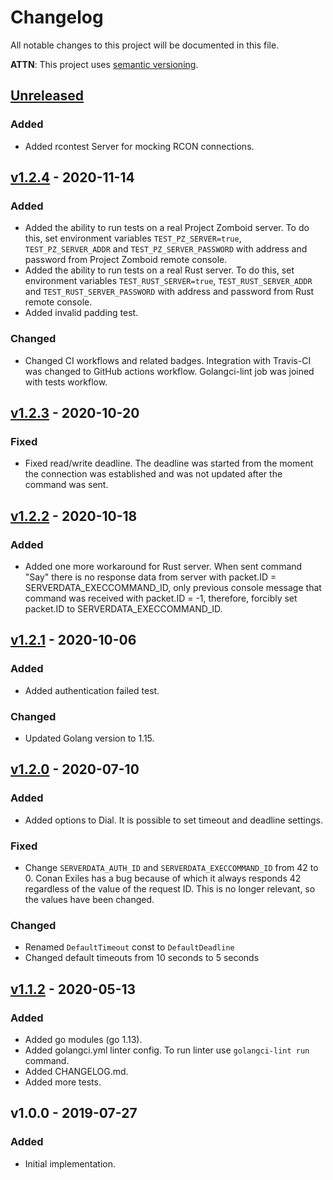 # Changelog
All notable changes to this project will be documented in this file.

**ATTN**: This project uses [semantic versioning](http://semver.org/).

## [Unreleased]
### Added
- Added rcontest Server for mocking RCON connections.

## [v1.2.4] - 2020-11-14
### Added
- Added the ability to run tests on a real Project Zomboid server. To do this, set environment variables 
`TEST_PZ_SERVER=true`, `TEST_PZ_SERVER_ADDR` and `TEST_PZ_SERVER_PASSWORD` with address and password from Project Zomboid
remote console.  
- Added the ability to run tests on a real Rust server. To do this, set environment variables `TEST_RUST_SERVER=true`, 
`TEST_RUST_SERVER_ADDR` and `TEST_RUST_SERVER_PASSWORD` with address and password from Rust remote console.  
- Added invalid padding test.

### Changed
- Changed CI workflows and related badges. Integration with Travis-CI was changed to GitHub actions workflow. Golangci-lint 
job was joined with tests workflow.  

## [v1.2.3] - 2020-10-20
### Fixed
- Fixed read/write deadline. The deadline was started from the moment the connection was established and was not updated 
after the command was sent.

## [v1.2.2] - 2020-10-18
### Added
- Added one more workaround for Rust server. When sent command "Say" there is no response data from server 
with packet.ID = SERVERDATA_EXECCOMMAND_ID, only previous console message that command was received with 
packet.ID = -1, therefore, forcibly set packet.ID to SERVERDATA_EXECCOMMAND_ID.

## [v1.2.1] - 2020-10-06
### Added
- Added authentication failed test.

### Changed
- Updated Golang version to 1.15.

## [v1.2.0] - 2020-07-10
### Added
- Added options to Dial. It is possible to set timeout and deadline settings.

### Fixed
- Change `SERVERDATA_AUTH_ID` and `SERVERDATA_EXECCOMMAND_ID` from 42 to 0. Conan Exiles has a bug because of which it 
always responds 42 regardless of the value of the request ID. This is no longer relevant, so the values have been 
changed.

### Changed
- Renamed `DefaultTimeout` const to `DefaultDeadline`
- Changed default timeouts from 10 seconds to 5 seconds

## [v1.1.2] - 2020-05-13
### Added
- Added go modules (go 1.13).
- Added golangci.yml linter config. To run linter use `golangci-lint run` command.
- Added CHANGELOG.md.
- Added more tests.

## v1.0.0 - 2019-07-27
### Added
- Initial implementation.

[Unreleased]: https://github.com/gorcon/rcon/compare/v1.2.4...HEAD
[v1.2.4]: https://github.com/gorcon/rcon/compare/v1.2.3...v1.2.4
[v1.2.3]: https://github.com/gorcon/rcon/compare/v1.2.2...v1.2.3
[v1.2.2]: https://github.com/gorcon/rcon/compare/v1.2.1...v1.2.2
[v1.2.1]: https://github.com/gorcon/rcon/compare/v1.2.0...v1.2.1
[v1.2.0]: https://github.com/gorcon/rcon/compare/v1.1.2...v1.2.0
[v1.1.2]: https://github.com/gorcon/rcon/compare/v1.0.0...v1.1.2
